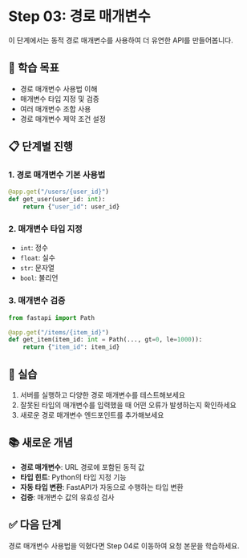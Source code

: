 # Step 03: 경로 매개변수

이 단계에서는 동적 경로 매개변수를 사용하여 더 유연한 API를 만들어봅니다.

## 🎯 학습 목표

- 경로 매개변수 사용법 이해
- 매개변수 타입 지정 및 검증
- 여러 매개변수 조합 사용
- 경로 매개변수 제약 조건 설정

## 📋 단계별 진행

### 1. 경로 매개변수 기본 사용법

```python
@app.get("/users/{user_id}")
def get_user(user_id: int):
    return {"user_id": user_id}
```

### 2. 매개변수 타입 지정

- `int`: 정수
- `float`: 실수
- `str`: 문자열
- `bool`: 불리언

### 3. 매개변수 검증

```python
from fastapi import Path

@app.get("/items/{item_id}")
def get_item(item_id: int = Path(..., gt=0, le=1000)):
    return {"item_id": item_id}
```

## 🔧 실습

1. 서버를 실행하고 다양한 경로 매개변수를 테스트해보세요
2. 잘못된 타입의 매개변수를 입력했을 때 어떤 오류가 발생하는지 확인하세요
3. 새로운 경로 매개변수 엔드포인트를 추가해보세요

## 📚 새로운 개념

- **경로 매개변수**: URL 경로에 포함된 동적 값
- **타입 힌트**: Python의 타입 지정 기능
- **자동 타입 변환**: FastAPI가 자동으로 수행하는 타입 변환
- **검증**: 매개변수 값의 유효성 검사

## ✅ 다음 단계

경로 매개변수 사용법을 익혔다면 Step 04로 이동하여 요청 본문을 학습하세요.
